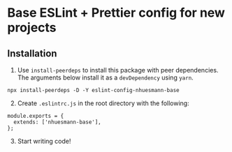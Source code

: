 # Base ESLint + Prettier config for new projects

## Installation

1. Use `install-peerdeps` to install this package with peer dependencies. The arguments below install it as a `devDependency` using `yarn`.

```
npx install-peerdeps -D -Y eslint-config-nhuesmann-base
```

2. Create `.eslintrc.js` in the root directory with the following:

```
module.exports = {
  extends: ['nhuesmann-base'],
};
```

3. Start writing code!
